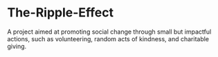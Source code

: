 # The-Ripple-Effect
A project aimed at promoting social change through small but impactful actions, such as volunteering, random acts of kindness, and charitable giving.
